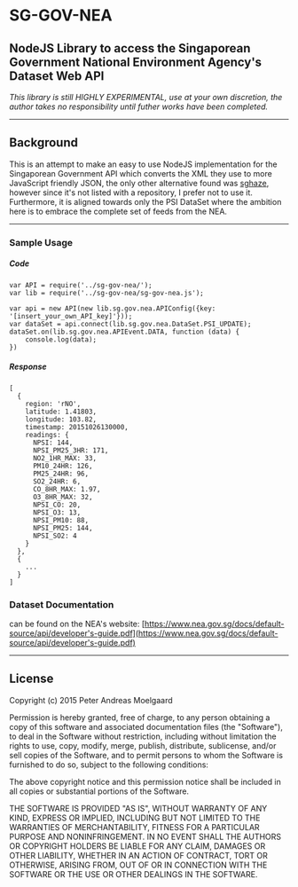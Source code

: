 # SG-GOV-NEA
## NodeJS Library to access the Singaporean Government National Environment Agency's Dataset Web API

*This library is still HIGHLY EXPERIMENTAL, use at your own discretion, the author takes no responsibility until futher works have been completed.*

---

## Background
This is an attempt to make an easy to use NodeJS implementation for the Singaporean Government API which converts the XML they use to more JavaScript friendly JSON, the only other alternative found was [sghaze](https://www.npmjs.com/package/node-sghaze), however since it's not listed with a repository, I prefer not to use it. Furthermore, it is aligned towards only the PSI DataSet where the ambition here is to embrace the complete set of feeds from the NEA.


---

### Sample Usage

##### Code

	var API = require('../sg-gov-nea/');
	var lib = require('../sg-gov-nea/sg-gov-nea.js');

	var api = new API(new lib.sg.gov.nea.APIConfig({key: '[insert_your_own_API_key]'}));
	var dataSet = api.connect(lib.sg.gov.nea.DataSet.PSI_UPDATE);
	dataSet.on(lib.sg.gov.nea.APIEvent.DATA, function (data) {
	    console.log(data);
	})

##### Response

	[
	  {
	    region: 'rNO',
	    latitude: 1.41803,
	    longitude: 103.82,
	    timestamp: 20151026130000,
	    readings: {
	      NPSI: 144,
	      NPSI_PM25_3HR: 171,
	      NO2_1HR_MAX: 33,
	      PM10_24HR: 126,
	      PM25_24HR: 96,
	      SO2_24HR: 6,
	      CO_8HR_MAX: 1.97,
	      O3_8HR_MAX: 32,
	      NPSI_CO: 20,
	      NPSI_O3: 13,
	      NPSI_PM10: 88,
	      NPSI_PM25: 144,
	      NPSI_SO2: 4
	    }
	  },
	  {
	    ...
	  }
	]
	
### Dataset Documentation
can be found on the NEA's website:
[https://www.nea.gov.sg/docs/default-source/api/developer's-guide.pdf](https://www.nea.gov.sg/docs/default-source/api/developer's-guide.pdf)

---

## License

Copyright (c) 2015 Peter Andreas Moelgaard

Permission is hereby granted, free of charge, to any person obtaining a copy
of this software and associated documentation files (the "Software"), to deal
in the Software without restriction, including without limitation the rights
to use, copy, modify, merge, publish, distribute, sublicense, and/or sell
copies of the Software, and to permit persons to whom the Software is
furnished to do so, subject to the following conditions:

The above copyright notice and this permission notice shall be included in
all copies or substantial portions of the Software.

THE SOFTWARE IS PROVIDED "AS IS", WITHOUT WARRANTY OF ANY KIND, EXPRESS OR
IMPLIED, INCLUDING BUT NOT LIMITED TO THE WARRANTIES OF MERCHANTABILITY,
FITNESS FOR A PARTICULAR PURPOSE AND NONINFRINGEMENT. IN NO EVENT SHALL THE
AUTHORS OR COPYRIGHT HOLDERS BE LIABLE FOR ANY CLAIM, DAMAGES OR OTHER
LIABILITY, WHETHER IN AN ACTION OF CONTRACT, TORT OR OTHERWISE, ARISING FROM,
OUT OF OR IN CONNECTION WITH THE SOFTWARE OR THE USE OR OTHER DEALINGS IN
THE SOFTWARE.